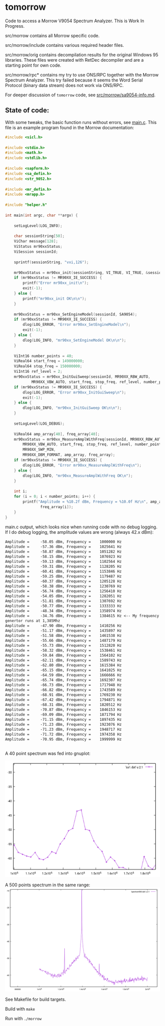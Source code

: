 # tomorrow

Code to access a Morrow V9054 Spectrum Analyzer. This is Work In Progress.

src/morrow contains all Morrow specific code. 

src/morrow/include contains various required header files.

src/morrow/orig contains decompilation results for the original Windows 95 libraries. These files were created with RetDec decompiler and are a starting point for own code.

src/morrow/rpc* contains my try to use ONS/RPC together with the Morrow Spectrum Analyzer. This try failed because it seems the Word Serial Protocol (binary data stream) does not work via ONS/RPC.

For deeper discussion of `tomorrow` code, see [src/morrow/sa9054-info.md](src/morrow/sa9054-info.md).

## State of code:

With some tweaks, the basic function runs without errors, see [main.c](src/morrow/main.c). 
This file is an example program found in the Morrow documentation:

```c
#include <sicl.h>

#include <stdio.h>
#include <math.h>
#include <stdlib.h>

#include <sapform.h>
#include <sa_defin.h>
#include <str_9052.h>

#include <mr_defin.h>
#include <mrapp.h>

#include "helper.h"

int main(int argc, char **argv) {

	setLogLevel(LOG_INFO);

	char sessionString[50];
	ViChar message[128];
	ViStatus mr90xxStatus;
	ViSession sessionId;

	sprintf(sessionString, "vxi,126");

	mr90xxStatus = mr90xx_init(sessionString, VI_TRUE, VI_TRUE, &sessionId);
	if (mr90xxStatus != MR90XX_IE_SUCCESS) {
		printf("Error mr90xx_init\n");
		exit(-1);
	} else {
		printf("mr90xx_init OK\n\n");
	}

	mr90xxStatus = mr90xx_SetEngineModel(sessionId, SA9054);
	if (mr90xxStatus != MR90XX_IE_SUCCESS) {
		dlog(LOG_ERROR, "Error mr90xx_SetEngineModel\n");
		exit(-1);
	} else {
		dlog(LOG_INFO, "mr90xx_SetEngineModel OK\n\n");
	}

	ViInt16 number_points = 40;
	ViReal64 start_freq = 149000000;
	ViReal64 stop_freq = 150000000;
	ViInt16 ref_level = 2;
	mr90xxStatus = mr90xx_InitGuiSweep(sessionId, MR90XX_RBW_AUTO,
			MR90XX_VBW_AUTO, start_freq, stop_freq, ref_level, number_points);
	if (mr90xxStatus != MR90XX_IE_SUCCESS) {
		dlog(LOG_ERROR, "Error mr90xx_InitGuiSweep\n");
		exit(-1);
	} else {
		dlog(LOG_INFO, "mr90xx_InitGuiSweep OK\n\n");
	}

	setLogLevel(LOG_DEBUG);

	ViReal64 amp_array[40], freq_array[40];
	mr90xxStatus = mr90xx_MeasureAmplWithFreq(sessionId, MR90XX_RBW_AUTO,
		MR90XX_VBW_AUTO, start_freq, stop_freq, ref_level, number_points,
		MR90XX_SWP_MIN,
		MR90XX_DBM_FORMAT, amp_array, freq_array);
	if (mr90xxStatus != MR90XX_IE_SUCCESS) {
		dlog(LOG_ERROR, "Error mr90xx_MeasureAmplWithFreq\n");
	} else {
		dlog(LOG_INFO, "mr90xx_MeasureAmplWithFreq OK\n");
	}

	int i;
	for (i = 0; i < number_points; i++) {
		printf("Amplitude = %10.2f dBm, Frequency = %10.0f Hz\n", amp_array[i],
				freq_array[i]);
	}
}

```

main.c output, which looks nice when running code with no debug logging. If I do debug logging,
the amplitude values are wrong (always 42.x dBm):

```
Amplitude =     -58.05 dBm, Frequency =    1000000 Hz
Amplitude =     -57.36 dBm, Frequency =    1025641 Hz
Amplitude =     -58.87 dBm, Frequency =    1051282 Hz
Amplitude =     -58.15 dBm, Frequency =    1076923 Hz
Amplitude =     -59.13 dBm, Frequency =    1102564 Hz
Amplitude =     -59.31 dBm, Frequency =    1128205 Hz
Amplitude =     -60.41 dBm, Frequency =    1153846 Hz
Amplitude =     -59.25 dBm, Frequency =    1179487 Hz
Amplitude =     -60.37 dBm, Frequency =    1205128 Hz
Amplitude =     -58.38 dBm, Frequency =    1230769 Hz
Amplitude =     -56.74 dBm, Frequency =    1256410 Hz
Amplitude =     -54.05 dBm, Frequency =    1282051 Hz
Amplitude =     -51.81 dBm, Frequency =    1307692 Hz
Amplitude =     -50.77 dBm, Frequency =    1333333 Hz
Amplitude =     -48.34 dBm, Frequency =    1358974 Hz
Amplitude =     -34.76 dBm, Frequency =    1384615 Hz <-- My frequency genertor runs at 1,385Mhz
Amplitude =     -47.90 dBm, Frequency =    1410256 Hz
Amplitude =     -51.17 dBm, Frequency =    1435897 Hz
Amplitude =     -51.58 dBm, Frequency =    1461538 Hz
Amplitude =     -55.66 dBm, Frequency =    1487179 Hz
Amplitude =     -55.73 dBm, Frequency =    1512820 Hz
Amplitude =     -58.32 dBm, Frequency =    1538461 Hz
Amplitude =     -59.84 dBm, Frequency =    1564102 Hz
Amplitude =     -62.11 dBm, Frequency =    1589743 Hz
Amplitude =     -62.80 dBm, Frequency =    1615384 Hz
Amplitude =     -65.15 dBm, Frequency =    1641025 Hz
Amplitude =     -64.59 dBm, Frequency =    1666666 Hz
Amplitude =     -65.74 dBm, Frequency =    1692307 Hz
Amplitude =     -66.73 dBm, Frequency =    1717948 Hz
Amplitude =     -66.82 dBm, Frequency =    1743589 Hz
Amplitude =     -68.91 dBm, Frequency =    1769230 Hz
Amplitude =     -67.42 dBm, Frequency =    1794871 Hz
Amplitude =     -68.31 dBm, Frequency =    1820512 Hz
Amplitude =     -70.87 dBm, Frequency =    1846153 Hz
Amplitude =     -69.09 dBm, Frequency =    1871794 Hz
Amplitude =     -71.15 dBm, Frequency =    1897435 Hz
Amplitude =     -71.23 dBm, Frequency =    1923076 Hz
Amplitude =     -71.23 dBm, Frequency =    1948717 Hz
Amplitude =     -71.72 dBm, Frequency =    1974358 Hz
Amplitude =     -70.95 dBm, Frequency =    1999999 Hz


```
A 40 point spectrum was fed into gnuplot:

![40 points spectrum in the range 1..2Mhz](src/spectrum000.png "40 points spectrum in the range 1..2Mhz")

A 500 points spectrum in the same range:
![500 points spectrum in the range 1..2Mhz](src/spectrum500.png "500 points spectrum in the range 1..2Mhz")

See Makefile for build targets.

Build with
	`make`

Run with
	`./morrow`
	
	